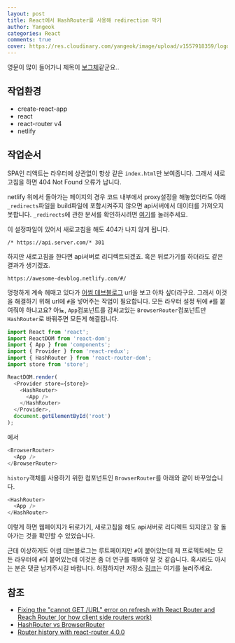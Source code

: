 ```yaml
---
layout: post
title: React에서 HashRouter를 사용해 redirection 막기
author: Yangeok
categories: React
comments: true
cover: https://res.cloudinary.com/yangeok/image/upload/v1557918359/logo/posts/retlify.jpg
---
```


영문이 많이 들어가니 제목이 [보그체](https://namu.wiki/w/%EB%B3%B4%EA%B7%B8%EC%B2%B4)같군요..

## 작업환경

- create-react-app
- react
- react-router v4
- netlify

## 작업순서

SPA인 리액트는 라우터에 상관없이 항상 같은 `index.html`만 보여줍니다. 그래서 새로고침을 하면 404 Not Found 오류가 납니다.

netlify 위에서 돌아가는 페이지의 경우 코드 내부에서 proxy설정을 해놓았더라도 아래 `_redirects`파일을 build파일에 포함시켜주지 않으면 api서버에서 데이터를 가져오지 못합니다. `_redirects`에 관한 문서를 확인하시려면 [여기](https://www.netlify.com/docs/redirects/)를 눌러주세요.

이 설정파일이 있어서 새로고침을 해도 404가 나지 않게 됩니다.

```
/* https://api.server.com/* 301
```

하지만 새로고침을 한다면 api서버로 리디렉트되겠죠. 혹은 뒤로가기를 하더라도 같은 결과가 생기겠죠.

```
https://awesome-devblog.netlify.com/#/
```

멍청하게 계속 헤매고 있다가 [어썸 데브블로그](https://awesome-devblog.netlify.com/#/) url을 보고 아차 싶더라구요. 그래서 이것을 해결하기 위해 url에 `#`을 넣어주는 작업이 필요합니다. 모든 라우터 설정 뒤에 `#`를 붙여줘야 하냐고요? 아뇨, `App`컴포넌트를 감싸고있는 `BrowserRouter`컴포넌트만 `HashRouter`로 바꿔주면 모든게 해결됩니다.

```js
import React from 'react';
import ReactDOM from 'react-dom';
import { App } from 'components';
import { Provider } from 'react-redux';
import { HashRouter } from 'react-router-dom';
import store from 'store';

ReactDOM.render(
  <Provider store={store}>
    <HashRouter>
      <App />
    </HashRouter>
  </Provider>,
  document.getElementById('root')
);
```

에서

```js
<BrowserRouter>
  <App />
</BrowserRouter>
```

`history`객체를 사용하기 위한 컴포넌트인 `BrowserRouter`를 아래와 같이 바꾸었습니다.

```js
<HashRouter>
  <App />
</HashRouter>
```

이렇게 하면 웹페이지가 뒤로가기, 새로고침을 해도 api서버로 리디렉트 되지않고 잘 돌아가는 것을 확인할 수 있었습니다.

근데 이상하게도 어썸 데브블로그는 루트페이지만 `#`이 붙어있는데 제 프로젝트에는 모든 라우터에 `#`이 붙어있는데 이것은 좀 더 연구를 해봐야 알 것 같습니다. 혹시라도 아시는 분은 댓글 남겨주시길 바랍니다. 허접하지만 저장소 [링크](https://github.com/Yangeok/training-front)는 여기를 눌러주세요.

## 참조

- [Fixing the "cannot GET /URL" error on refresh with React Router and Reach Router (or how client side routers work)](https://tylermcginnis.com/react-router-cannot-get-url-refresh/)
- [HashRouter vs BrowserRouter](https://stackoverflow.com/questions/51974369/hashrouter-vs-browserrouter)
- [Router history with react-router 4.0.0](https://stackoverflow.com/questions/42755934/router-history-with-react-router-4-0-0)
